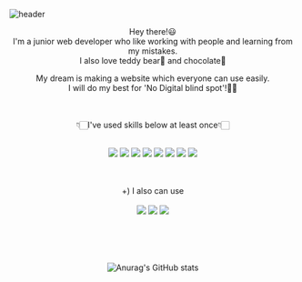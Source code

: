 ![header](https://capsule-render.vercel.app/api?type=transparent&height=230&section=header&text=Welcome%20to%20my%20GitHub!&animation=blink&fontSize=60&fontColor=F4CCCC&fontAlign=50)

<div align="center">
  
Hey there!😃<br/>
I'm a junior web developer who like working with people and learning from my mistakes.<br/>
I also love teddy bear🧸 and chocolate🍫<br/>

My dream is making a website which everyone can use easily.<br/>
I will do my best for 'No Digital blind spot'!👊🏻<br/><br/><br/>

👇🏻I've used skills below at least once👇🏻<br/><br/>

<img src="https://img.shields.io/badge/html5-E34F26?style=for-the-badge&logo=html5&logoColor=white"> <img src="https://img.shields.io/badge/css3-1572B6?style=for-the-badge&logo=css3&logoColor=white"> <img src="https://img.shields.io/badge/javascript-F7DF1E?style=for-the-badge&logo=javascript&logoColor=white"> <img src="https://img.shields.io/badge/jquery-0769AD?style=for-the-badge&logo=jquery&logoColor=white"> <img src="https://img.shields.io/badge/react-61DAFB?style=for-the-badge&logo=react&logoColor=white">
<img src="https://img.shields.io/badge/spring-6DB33F?style=for-the-badge&logo=spring&logoColor=white"> <img src="https://img.shields.io/badge/apachetomcat-F8DC75?style=for-the-badge&logo=apachetomcat&logoColor=white"> <img src="https://img.shields.io/badge/oracle-F80000?style=for-the-badge&logo=oracle&logoColor=white"><br/><br/><br/>

+) I also can use<br/><br/>
<img src="https://img.shields.io/badge/figma-F24E1E?style=for-the-badge&logo=figma&logoColor=white"> <img src="https://img.shields.io/badge/notion-000000?style=for-the-badge&logo=notion&logoColor=white"> <img src="https://img.shields.io/badge/adobeillustrator-FF9A00?style=for-the-badge&logo=adobeillustrator&logoColor=white"><br/><br/><br/><br/><br/>

![Anurag's GitHub stats](https://github-readme-stats.vercel.app/api?username=hanna3019&show_icons=true&theme=radical)
  
</div>
